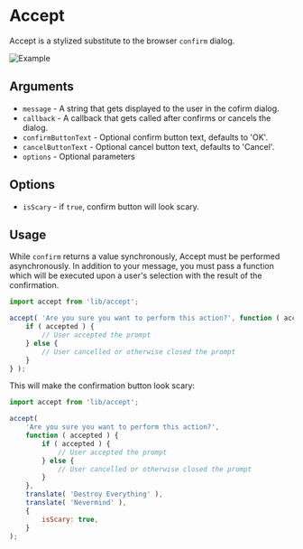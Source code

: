 # Accept

Accept is a stylized substitute to the browser `confirm` dialog.

![Example](https://cldup.com/FS-PWXvga0-1200x1200.png)

## Arguments

- `message` - A string that gets displayed to the user in the cofirm dialog.
- `callback` - A callback that gets called after confirms or cancels the dialog.
- `confirmButtonText` - Optional confirm button text, defaults to 'OK'.
- `cancelButtonText` - Optional cancel button text, defaults to 'Cancel'.
- `options` - Optional parameters

## Options

- `isScary` - if `true`, confirm button will look scary.

## Usage

While `confirm` returns a value synchronously, Accept must be performed asynchronously. In addition to your message, you must pass a function which will be executed upon a user's selection with the result of the confirmation.

```js
import accept from 'lib/accept';

accept( 'Are you sure you want to perform this action?', function ( accepted ) {
	if ( accepted ) {
		// User accepted the prompt
	} else {
		// User cancelled or otherwise closed the prompt
	}
} );
```

This will make the confirmation button look scary:

```js
import accept from 'lib/accept';

accept(
	'Are you sure you want to perform this action?',
	function ( accepted ) {
		if ( accepted ) {
			// User accepted the prompt
		} else {
			// User cancelled or otherwise closed the prompt
		}
	},
	translate( 'Destroy Everything' ),
	translate( 'Nevermind' ),
	{
		isScary: true,
	}
);
```
